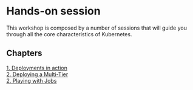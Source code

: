 # Hands-on session

This workshop is composed by a number of sessions that will guide you through all the core characteristics of Kubernetes.

## Chapters

[1. Deployments in action](deployments-in-action.md)  
[2. Deploying a Multi-Tier ](multi-tier-application.md)  
[2. Playing with Jobs](playing-with-jobs.md)  
